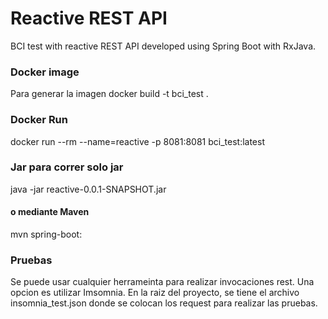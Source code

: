 # Reactive REST API
BCI test with reactive REST API developed using Spring Boot with RxJava.

### Docker image
Para generar la imagen
docker build -t bci_test .

### Docker Run
docker run --rm --name=reactive -p 8081:8081 bci_test:latest

### Jar para correr solo jar
java -jar reactive-0.0.1-SNAPSHOT.jar

#### o mediante Maven

mvn spring-boot:

### Pruebas
Se puede usar cualquier herrameinta para realizar invocaciones rest. Una opcion es utilizar Imsomnia. En la raiz del proyecto, se tiene el archivo insomnia_test.json donde se colocan los request para realizar las pruebas.






